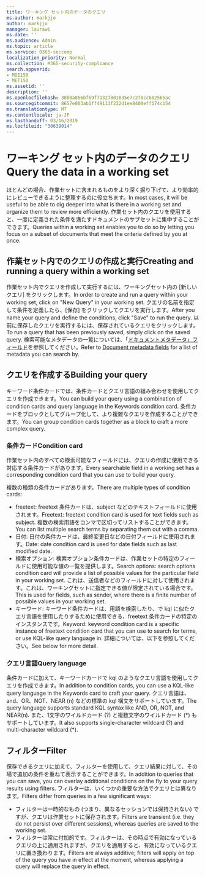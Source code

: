 ```yaml
---
title: ワーキング セット内のデータのクエリ
ms.author: markjjo
author: markjjo
manager: laurawi
ms.date: ''
ms.audience: Admin
ms.topic: article
ms.service: O365-seccomp
localization_priority: Normal
ms.collection: M365-security-compliance
search.appverid:
- MOE150
- MET150
ms.assetid: ''
description: ''
ms.openlocfilehash: 3000a066bf69f71327801035e7c270cc602565ac
ms.sourcegitcommit: 8657e003ab1ff49113f222d1ee8400eff174cb54
ms.translationtype: MT
ms.contentlocale: ja-JP
ms.lasthandoff: 03/16/2019
ms.locfileid: "30639014"
---
```

# <a name="query-the-data-in-a-working-set"></a><span data-ttu-id="59648-102">ワーキング セット内のデータのクエリ</span><span class="sxs-lookup"><span data-stu-id="59648-102">Query the data in a working set</span></span>

<span data-ttu-id="59648-103">ほとんどの場合、作業セットに含まれるものをより深く掘り下げて、より効率的にレビューできるように整理するのに役立ちます。</span><span class="sxs-lookup"><span data-stu-id="59648-103">In most cases, it will be useful to be able to dig deeper into what is there in a working set and organize them to review more efficiently.</span></span> <span data-ttu-id="59648-104">作業セット内のクエリを使用すると、一度に定義された条件を満たすドキュメントのサブセットに集中することができます。</span><span class="sxs-lookup"><span data-stu-id="59648-104">Queries within a working set enables you to do so by letting you focus on a subset of documents that meet the criteria defined by you at once.</span></span>

## <a name="creating-and-running-a-query-within-a-working-set"></a><span data-ttu-id="59648-105">作業セット内でのクエリの作成と実行</span><span class="sxs-lookup"><span data-stu-id="59648-105">Creating and running a query within a working set</span></span>

<span data-ttu-id="59648-106">作業セット内でクエリを作成して実行するには、ワーキングセット内の [新しいクエリ] をクリックします。</span><span class="sxs-lookup"><span data-stu-id="59648-106">In order to create and run a query within your working set, click on "New Query" in your working set.</span></span> <span data-ttu-id="59648-107">クエリの名前を指定して条件を定義したら、[保存] をクリックしてクエリを実行します。</span><span class="sxs-lookup"><span data-stu-id="59648-107">After you name your query and define the conditions, click "Save" to run the query.</span></span> <span data-ttu-id="59648-108">以前に保存したクエリを実行するには、保存されているクエリをクリックします。</span><span class="sxs-lookup"><span data-stu-id="59648-108">To run a query that has been previously saved, simply click on the saved query.</span></span> <span data-ttu-id="59648-109">検索可能なメタデータの一覧については、「[ドキュメントメタデータ」フィールド](document-metadata-fields.md)を参照してください。</span><span class="sxs-lookup"><span data-stu-id="59648-109">Refer to [Document metadata fields](document-metadata-fields.md) for a list of metadata you can search by.</span></span>

## <a name="building-your-query"></a><span data-ttu-id="59648-110">クエリを作成する</span><span class="sxs-lookup"><span data-stu-id="59648-110">Building your query</span></span>

<span data-ttu-id="59648-111">キーワード条件カードでは、条件カードとクエリ言語の組み合わせを使用してクエリを作成できます。</span><span class="sxs-lookup"><span data-stu-id="59648-111">You can build your query using a combination of condition cards and query language in the Keywords condition card.</span></span> <span data-ttu-id="59648-112">条件カードをブロックとしてグループ化して、より複雑なクエリを作成することができます。</span><span class="sxs-lookup"><span data-stu-id="59648-112">You can group condition cards together as a block to craft a more complex query.</span></span>

### <a name="condition-card"></a><span data-ttu-id="59648-113">条件カード</span><span class="sxs-lookup"><span data-stu-id="59648-113">Condition card</span></span>

<span data-ttu-id="59648-114">作業セット内のすべての検索可能なフィールドには、クエリの作成に使用できる対応する条件カードがあります。</span><span class="sxs-lookup"><span data-stu-id="59648-114">Every searchable field in a working set has a corresponding condition card that you can use to build your query.</span></span>

<span data-ttu-id="59648-115">複数の種類の条件カードがあります。</span><span class="sxs-lookup"><span data-stu-id="59648-115">There are multiple types of condition cards:</span></span>
- <span data-ttu-id="59648-116">freetext: freetext 条件カードは、subject などのテキストフィールドに使用されます。</span><span class="sxs-lookup"><span data-stu-id="59648-116">Freetext: freetext condition card is used for text fields such as subject.</span></span> <span data-ttu-id="59648-117">複数の検索用語をコンマで区切ってリストすることができます。</span><span class="sxs-lookup"><span data-stu-id="59648-117">You can list multiple search terms by separating them out with a comma.</span></span>
- <span data-ttu-id="59648-118">日付: 日付の条件カードは、最終変更日などの日付フィールドに使用されます。</span><span class="sxs-lookup"><span data-stu-id="59648-118">Date: date condition card is used for date fields such as last modified date.</span></span>
- <span data-ttu-id="59648-119">検索オプション: 検索オプション条件カードは、作業セットの特定のフィールドに使用可能な値の一覧を提供します。</span><span class="sxs-lookup"><span data-stu-id="59648-119">Search options: search options condition card will provide a list of possible values for the particular field in your working set.</span></span> <span data-ttu-id="59648-120">これは、送信者などのフィールドに対して使用されます。これは、ワーキングセットに指定できる値が限定されている場合です。</span><span class="sxs-lookup"><span data-stu-id="59648-120">This is used for fields, such as sender, where there is a finite number of possible values in your working set.</span></span>
- <span data-ttu-id="59648-121">キーワード: キーワード条件カードは、用語を検索したり、で kql に似たクエリ言語を使用したりするために使用できる、freetext 条件カードの特定のインスタンスです。</span><span class="sxs-lookup"><span data-stu-id="59648-121">Keyword: keyword condition card is a specific instance of freetext condition card that you can use to search for terms, or use KQL-like query language in.</span></span> <span data-ttu-id="59648-122">詳細については、以下を参照してください。</span><span class="sxs-lookup"><span data-stu-id="59648-122">See below for more detail.</span></span>

### <a name="query-language"></a><span data-ttu-id="59648-123">クエリ言語</span><span class="sxs-lookup"><span data-stu-id="59648-123">Query language</span></span>

<span data-ttu-id="59648-124">条件カードに加えて、キーワードカードで kql のようなクエリ言語を使用してクエリを作成できます。</span><span class="sxs-lookup"><span data-stu-id="59648-124">In addition to condition cards, you can use a KQL-like query language in the Keywords card to craft your query.</span></span> <span data-ttu-id="59648-125">クエリ言語は、and、OR、NOT、NEAR (n) などの標準の kql 構文をサポートしています。</span><span class="sxs-lookup"><span data-stu-id="59648-125">The query language supports standard KQL syntax like AND, OR, NOT, and NEAR(n).</span></span> <span data-ttu-id="59648-126">また、1文字のワイルドカード (?) と複数文字のワイルドカード (\*) もサポートしています。</span><span class="sxs-lookup"><span data-stu-id="59648-126">It also supports single-character wildcard (?) and multi-character wildcard (\*).</span></span>

## <a name="filter"></a><span data-ttu-id="59648-127">フィルター</span><span class="sxs-lookup"><span data-stu-id="59648-127">Filter</span></span>

<span data-ttu-id="59648-128">保存できるクエリに加えて、フィルターを使用して、クエリ結果に対して、その場で追加の条件を重ねて表示することができます。</span><span class="sxs-lookup"><span data-stu-id="59648-128">In addition to queries that you can save, you can overlay additional conditions on the fly to your query results using filters.</span></span> <span data-ttu-id="59648-129">フィルターは、いくつかの重要な方法でクエリとは異なります。</span><span class="sxs-lookup"><span data-stu-id="59648-129">Filters differ from queries in a few significant ways:</span></span>
- <span data-ttu-id="59648-130">フィルターは一時的なもの (つまり、異なるセッションでは保持されない) ですが、クエリは作業セットに保存されます。</span><span class="sxs-lookup"><span data-stu-id="59648-130">Filters are transient (i.e. they do not persist over different sessions), whereas queries are saved to the working set.</span></span>
- <span data-ttu-id="59648-131">フィルターは常に付加的です。フィルターは、その時点で有効になっているクエリの上に適用されますが、クエリを適用すると、有効になっているクエリに置き換わります。</span><span class="sxs-lookup"><span data-stu-id="59648-131">Filters are always additive; filters will apply on top of the query you have in effect at the moment, whereas applying a query will replace the query in effect.</span></span>